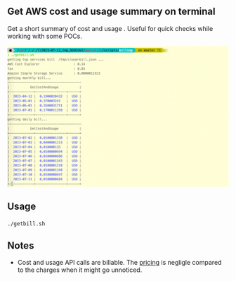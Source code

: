## Get AWS cost and usage summary on terminal

Get a short summary of cost and usage . Useful for quick checks while working with some POCs.

![Alt Text](awsgetbill.png)

## Usage
```bash
./getbill.sh
```


## Notes
- Cost and usage API calls are billable. The [pricing](https://aws.amazon.com/aws-cost-management/aws-cost-explorer/pricing/) is negligle compared to the charges when it might go unnoticed.